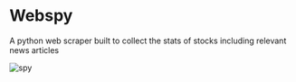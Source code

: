 # Webspy
A python web scraper built to collect the stats of stocks including relevant news articles

![spy](https://user-images.githubusercontent.com/62809012/120094072-38a3b600-c0ec-11eb-9fd9-b10ed779717b.JPG)
